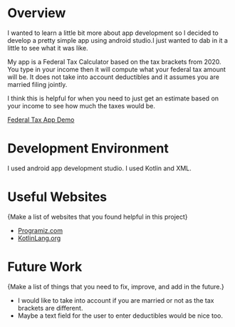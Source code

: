 # Overview

I wanted to learn a little bit more about app development so I decided to develop a pretty simple app using android studio.I just wanted to dab in it a little to see
what it was like.

My app is a Federal Tax Calculator based on the tax brackets from 2020. You type in your income then it will compute what your federal tax amount will be. It does not take into
account deductibles and it assumes you are married filing jointly.

I think this is helpful for when you need to just get an estimate based on your income to see how much the taxes would be.


[Federal Tax App Demo](https://youtu.be/02wcQ7SdC7c)

# Development Environment

I used android app development studio.
I used Kotlin and XML.

# Useful Websites

{Make a list of websites that you found helpful in this project}
* [Programiz.com](https://www.programiz.com/kotlin-programming)
* [KotlinLang.org](https://kotlinlang.org/)

# Future Work

{Make a list of things that you need to fix, improve, and add in the future.}
* I would like to take into account if you are married or not as the tax brackets are different.
* Maybe a text field for the user to enter deductibles would be nice too.
